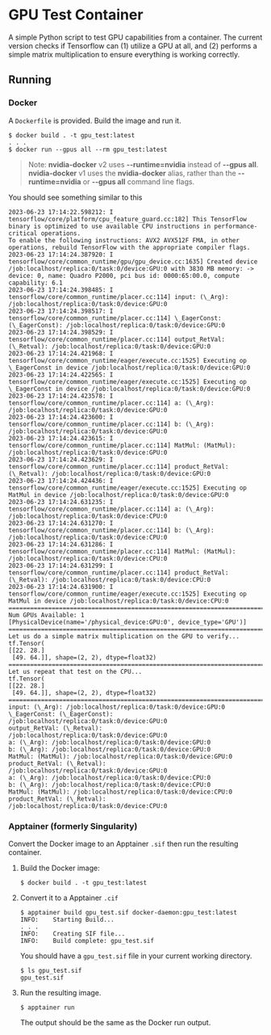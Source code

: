 # GPU Test Container

A simple Python script to test GPU capabilities from a container. The current
version checks if Tensorflow can (1) utilize a GPU at all, and (2) performs a
simple matrix multiplication to ensure everything is working correctly.

## Running

### Docker

A `Dockerfile` is provided. Build the image and run it.

```cli
$ docker build . -t gpu_test:latest
. . .
$ docker run --gpus all --rm gpu_test:latest
```

> Note: **nvidia-docker** v2 uses **--runtime=nvidia** instead of **--gpus
> all**. **nvidia-docker** v1 uses the **nvidia-docker** alias, rather than the
> **--runtime=nvidia** or **--gpus all** command line flags.

You should see something similar to this

```text
2023-06-23 17:14:22.598212: I tensorflow/core/platform/cpu_feature_guard.cc:182] This TensorFlow binary is optimized to use available CPU instructions in performance-critical operations.
To enable the following instructions: AVX2 AVX512F FMA, in other operations, rebuild TensorFlow with the appropriate compiler flags.
2023-06-23 17:14:24.387920: I tensorflow/core/common_runtime/gpu/gpu_device.cc:1635] Created device /job:localhost/replica:0/task:0/device:GPU:0 with 3830 MB memory: -> device: 0, name: Quadro P2000, pci bus id: 0000:65:00.0, compute capability: 6.1
2023-06-23 17:14:24.398485: I tensorflow/core/common_runtime/placer.cc:114] input: (\_Arg): /job:localhost/replica:0/task:0/device:GPU:0
2023-06-23 17:14:24.398517: I tensorflow/core/common_runtime/placer.cc:114] \_EagerConst: (\_EagerConst): /job:localhost/replica:0/task:0/device:GPU:0
2023-06-23 17:14:24.398529: I tensorflow/core/common_runtime/placer.cc:114] output_RetVal: (\_Retval): /job:localhost/replica:0/task:0/device:GPU:0
2023-06-23 17:14:24.421968: I tensorflow/core/common_runtime/eager/execute.cc:1525] Executing op \_EagerConst in device /job:localhost/replica:0/task:0/device:GPU:0
2023-06-23 17:14:24.422565: I tensorflow/core/common_runtime/eager/execute.cc:1525] Executing op \_EagerConst in device /job:localhost/replica:0/task:0/device:GPU:0
2023-06-23 17:14:24.423578: I tensorflow/core/common_runtime/placer.cc:114] a: (\_Arg): /job:localhost/replica:0/task:0/device:GPU:0
2023-06-23 17:14:24.423600: I tensorflow/core/common_runtime/placer.cc:114] b: (\_Arg): /job:localhost/replica:0/task:0/device:GPU:0
2023-06-23 17:14:24.423615: I tensorflow/core/common_runtime/placer.cc:114] MatMul: (MatMul): /job:localhost/replica:0/task:0/device:GPU:0
2023-06-23 17:14:24.423629: I tensorflow/core/common_runtime/placer.cc:114] product_RetVal: (\_Retval): /job:localhost/replica:0/task:0/device:GPU:0
2023-06-23 17:14:24.424436: I tensorflow/core/common_runtime/eager/execute.cc:1525] Executing op MatMul in device /job:localhost/replica:0/task:0/device:GPU:0
2023-06-23 17:14:24.631235: I tensorflow/core/common_runtime/placer.cc:114] a: (\_Arg): /job:localhost/replica:0/task:0/device:CPU:0
2023-06-23 17:14:24.631270: I tensorflow/core/common_runtime/placer.cc:114] b: (\_Arg): /job:localhost/replica:0/task:0/device:CPU:0
2023-06-23 17:14:24.631286: I tensorflow/core/common_runtime/placer.cc:114] MatMul: (MatMul): /job:localhost/replica:0/task:0/device:CPU:0
2023-06-23 17:14:24.631299: I tensorflow/core/common_runtime/placer.cc:114] product_RetVal: (\_Retval): /job:localhost/replica:0/task:0/device:CPU:0
2023-06-23 17:14:24.631900: I tensorflow/core/common_runtime/eager/execute.cc:1525] Executing op MatMul in device /job:localhost/replica:0/task:0/device:CPU:0
================================================================================
Num GPUs Available: 1
[PhysicalDevice(name='/physical_device:GPU:0', device_type='GPU')]
================================================================================
Let us do a simple matrix multiplication on the GPU to verify...
tf.Tensor(
[[22. 28.]
 [49. 64.]], shape=(2, 2), dtype=float32)
================================================================================
Let us repeat that test on the CPU...
tf.Tensor(
[[22. 28.]
 [49. 64.]], shape=(2, 2), dtype=float32)
================================================================================
input: (\_Arg): /job:localhost/replica:0/task:0/device:GPU:0
\_EagerConst: (\_EagerConst): /job:localhost/replica:0/task:0/device:GPU:0
output_RetVal: (\_Retval): /job:localhost/replica:0/task:0/device:GPU:0
a: (\_Arg): /job:localhost/replica:0/task:0/device:GPU:0
b: (\_Arg): /job:localhost/replica:0/task:0/device:GPU:0
MatMul: (MatMul): /job:localhost/replica:0/task:0/device:GPU:0
product_RetVal: (\_Retval): /job:localhost/replica:0/task:0/device:GPU:0
a: (\_Arg): /job:localhost/replica:0/task:0/device:CPU:0
b: (\_Arg): /job:localhost/replica:0/task:0/device:CPU:0
MatMul: (MatMul): /job:localhost/replica:0/task:0/device:CPU:0
product_RetVal: (\_Retval): /job:localhost/replica:0/task:0/device:CPU:0
```

### Apptainer (formerly Singularity)

Convert the Docker image to an Apptainer `.sif` then run the resulting
container.

1. Build the Docker image:

   ```cli
   $ docker build . -t gpu_test:latest
   ```

2. Convert it to a Apptainer `.cif`

   ```cli
   $ apptainer build gpu_test.sif docker-daemon:gpu_test:latest
   INFO:    Starting Build...
   . . .
   INFO:    Creating SIF file...
   INFO:    Build complete: gpu_test.sif
   ```

   You should have a `gpu_test.sif` file in your current working directory.

   ```cli
   $ ls gpu_test.sif
   gpu_test.sif
   ```

3. Run the resulting image.

   ```cli
   $ apptainer run
   ```

   The output should be the same as the Docker run output.
